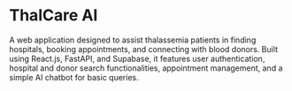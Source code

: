 # ThalCare AI

A web application designed to assist thalassemia patients in finding hospitals, booking appointments, and connecting with blood donors. Built using React.js, FastAPI, and Supabase, it features user authentication, hospital and donor search functionalities, appointment management, and a simple AI chatbot for basic queries.

